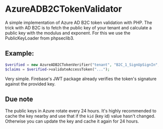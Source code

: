 # AzureADB2CTokenValidator

A simple implementation of Azure AD B2C token validation with PHP. The trick with AD B2C is to fetch the public key of your tenant and calculate a public key with the modulus and exponent. For this we use the PublicKeyLoader from phpseclib3. 

## Example:

```php
$verified = new AzureADB2CTokenVerifier("tenant", "B2C_1_SignUpSignIn", "ClientId");
$claims = $verified->validateAccessToken("...");
```

Very simple. Firebase's JWT package already verifies the token's signature against the provided key.

## Due note

The public keys in Azure rotate every 24 hours. It's highly recommended to cache the key nearby and use that if the `kid` (key id) value hasn't changed. Otherwise you can update the key and cache it again for 24 hours.

